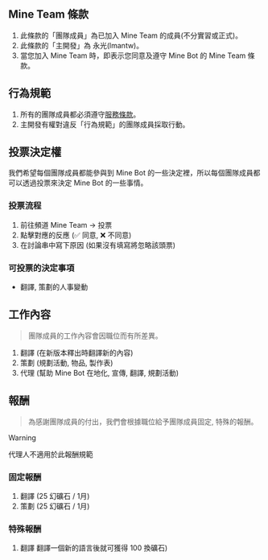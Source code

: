 ## Mine Team 條款
1. 此條款的「團隊成員」為已加入 Mine Team 的成員(不分實習或正式)。
2. 此條款的「主開發」為 永光(lmantw)。
3. 當您加入 Mine Team 時，即表示您同意及遵守 Mine Bot 的 Mine Team 條款。

## 行為規範
1. 所有的團隊成員都必須遵守[服務條款](./服務條款.md)。
2. 主開發有權對違反「行為規範」的團隊成員採取行動。

## 投票決定權
我們希望每個團隊成員都能參與到 Mine Bot 的一些決定裡，所以每個團隊成員都可以透過投票來決定 Mine Bot 的一些事情。

### 投票流程
1. 前往頻道 Mine Team -> 投票
2. 點擊對應的反應 (✅ 同意, ❌ 不同意)
3. 在討論串中寫下原因 (如果沒有填寫將忽略該頭票)

### 可投票的決定事項
* 翻譯, 策劃的人事變動

## 工作內容
> 團隊成員的工作內容會因職位而有所差異。

1. 翻譯 (在新版本釋出時翻譯新的內容)
2. 策劃 (規劃活動, 物品, 製作表)
3. 代理 (幫助 Mine Bot 在地化, 宣傳, 翻譯, 規劃活動)

## 報酬
> 為感謝團隊成員的付出，我們會根據職位給予團隊成員固定, 特殊的報酬。

> [!WARNING]
> 代理人不適用於此報酬規範

### 固定報酬
1. 翻譯 (25 幻礦石 / 1月)
2. 策劃 (25 幻礦石 / 1月)

### 特殊報酬
1. 翻譯 翻譯一個新的語言後就可獲得 100 換礦石)
